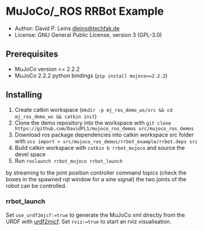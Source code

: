 # MuJoCo/_ROS RRBot Example

* Author: David P. Leins <dleins@techfak.de>
* License: GNU General Public License, version 3 (GPL-3.0)

## Prerequisites

- MuJoCo version <= 2.2.2
- MuJoCo 2.2.2 python bindings (`pip install mujoco==2.2.2`)

## Installing

1. Create catkin workspace (`mkdir -p mj_ros_demo_ws/src && cd mj_ros_demo_ws && catkin init`)
2. Clone the demo repository into the workspace with `git clone https://github.com/DavidPL1/mujoco_ros_demos src/mujoco_ros_demos`
3. Download ros package dependencies into catkin workspace src folder with `vcs import > src/mujoco_ros_demos/rrbot_example/rrbot.deps src`
4. Build catkin workspace with `catkin b rrbot_mujoco` and source the devel space
5. Run `roslaunch rrbot_mujoco rrbot_launch`

by streaming to the joint position controller command topics (check the boxes in the spawned rqt window for a sine signal) the two joints of the robot can be controlled.

### rrbot\_launch
Set `use_urdf2mjcf:=true` to generate the MuJoCo xml directly from the URDF with [urdf2mjcf](https://github.com/balandbal/urdf2mjcf).
Set `rviz:=true` to start an rviz visualisation.
